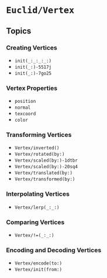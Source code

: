 # ``Euclid/Vertex``

## Topics

### Creating Vertices

- ``init(_:_:_:_:)``
- ``init(_:)-5517j``
- ``init(_:)-7go25``

### Vertex Properties

- ``position``
- ``normal``
- ``texcoord``
- ``color``

### Transforming Vertices

- ``Vertex/inverted()``
- ``Vertex/rotated(by:)``
- ``Vertex/scaled(by:)-1dtbr``
- ``Vertex/scaled(by:)-20sq4``
- ``Vertex/translated(by:)``
- ``Vertex/transformed(by:)``

### Interpolating Vertices

- ``Vertex/lerp(_:_:)``

### Comparing Vertices

- ``Vertex/!=(_:_:)``

### Encoding and Decoding Vertices

- ``Vertex/encode(to:)``
- ``Vertex/init(from:)``
